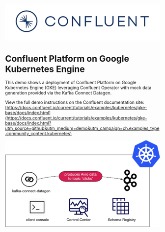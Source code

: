 ![image](../../images/confluent-logo-300-2.png)

# Confluent Platform on Google Kubernetes Engine

This demo shows a deployment of Confluent Platform on Google Kubernetes Engine (GKE) leveraging Confluent Operator with mock data generation provided via the Kafka Connect Datagen.

View the full demo instructions on the Confluent documentation site: [https://docs.confluent.io/current/tutorials/examples/kubernetes/gke-base/docs/index.html](https://docs.confluent.io/current/tutorials/examples/kubernetes/gke-base/docs/index.html?utm_source=github&utm_medium=demo&utm_campaign=ch.examples_type.community_content.kubernetes)

![image](../docs/images/operator.png)
